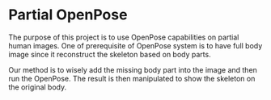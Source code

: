 # Partial OpenPose

The purpose of this project is to use OpenPose capabilities on partial human images.
One of prerequisite of OpenPose system is to have full body image since it reconstruct the skeleton based on body parts.

Our method is to wisely add the missing body part into the image and then run the OpenPose.
The result is then manipulated to show the skeleton on the original body.
  
